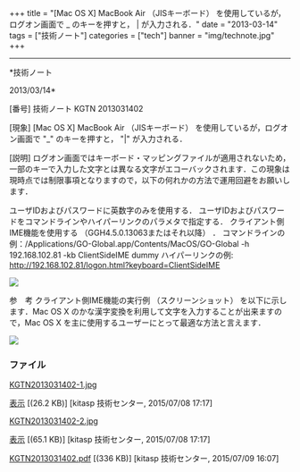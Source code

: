 ﻿+++
title = "[Mac OS X] MacBook Air （JISキーボード） を使用しているが，ログオン画面で _ のキーを押すと， | が入力される．"
date = "2013-03-14"
tags = ["技術ノート"]
categories = ["tech"]
banner = "img/technote.jpg"
+++

-----------------------------------------------------------------------------------------------------------------------------

*技術ノート

2013/03/14*


[番号]
技術ノート KGTN 2013031402

[現象]
[Mac OS X] MacBook Air （JISキーボード）
を使用しているが，ログオン画面で "_" のキーを押すと， "|"
が入力される．

[説明]
ログオン画面ではキーボード・マッピングファイルが適用されないため，一部のキーで入力した文字とは異なる文字がエコーバックされます．この現象は現時点では制限事項となりますので，以下の何れかの方法で運用回避をお願いします．

ユーザIDおよびパスワードに英数字のみを使用する．
ユーザIDおよびパスワードをコマンドラインやハイパーリンクのパラメタで指定する．
クライアント側IME機能を使用する （GGH4.5.0.13063またはそれ以降） ．
コマンドラインの例：/Applications/GO-Global.app/Contents/MacOS/GO-Global
-h 192.168.102.81 -kb ClientSideIME dummy
ハイパーリンクの例:
<http://192.168.102.81/logon.html?keyboard=ClientSideIME>

![](http://techreport.kitasp.net/attachments/download/2102/KGTN2013031402-1.jpg)

参　考
クライアント側IME機能の実行例 （スクリーンショット）
を以下に示します．Mac OS X
のかな漢字変換を利用して文字を入力することが出来ますので，Mac OS X
を主に使用するユーザーにとって最適な方法と言えます．

![](http://techreport.kitasp.net/attachments/download/2103/KGTN2013031402-2.jpg)


### ファイル





[KGTN2013031402-1.jpg](http://techreport.kitasp.net/attachments/download/2102/KGTN2013031402-1.jpg)

[表示](http://techreport.kitasp.net/attachments/2102/KGTN2013031402-1.jpg "表示")
 [(26.2 KB)] [kitasp 技術センター, 2015/07/08
17:17]

[KGTN2013031402-2.jpg](http://techreport.kitasp.net/attachments/download/2103/KGTN2013031402-2.jpg)

[表示](http://techreport.kitasp.net/attachments/2103/KGTN2013031402-2.jpg "表示")
 [(65.1 KB)] [kitasp 技術センター, 2015/07/08
17:17]

[KGTN2013031402.pdf](http://techreport.kitasp.net/attachments/download/2151/KGTN2013031402.pdf)
 [(336 KB)] [kitasp 技術センター, 2015/07/09
16:07]
